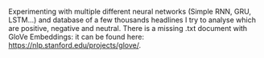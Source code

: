Experimenting with multiple different neural networks (Simple RNN, GRU, LSTM...) and database of a few thousands headlines I try to analyse which are positive, negative and neutral. There is a missing .txt document with GloVe Embeddings: it can be found here: https://nlp.stanford.edu/projects/glove/.
